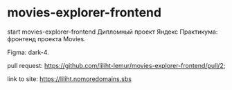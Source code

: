 # movies-explorer-frontend

start
movies-explorer-frontend
Дипломный проект Яндекс Практикума: фронтенд проекта Movies.

Figma: dark-4.

pull request:
https://github.com/liliht-lemur/movies-explorer-frontend/pull/2;

link to site:
https://liliht.nomoredomains.sbs
